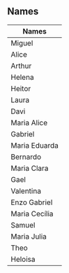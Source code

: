 ## Names
| Names | 
| ------------- | 
| Miguel        | 
| Alice         | 
| Arthur        | 
| Helena        | 
| Heitor        |   
| Laura         | 
| Davi          | 
| Maria Alice   |  
| Gabriel       | 
| Maria Eduarda | 
| Bernardo      | 
| Maria Clara   | 
| Gael          | 
| Valentina     | 
| Enzo Gabriel  | 
| Maria Cecília | 
| Samuel        | 
| Maria Julia   | 
| Theo          | 
| Heloisa       | 